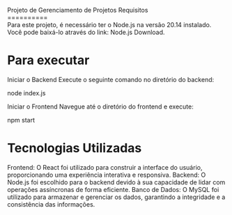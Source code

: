 Projeto de Gerenciamento de Projetos
Requisitos <br>
========== <br>
Para este projeto, é necessário ter o Node.js na versão 20.14 instalado. Você pode baixá-lo através do link: Node.js Download.

Para executar
=============

Iniciar o Backend
Execute o seguinte comando no diretório do backend:

node index.js

Iniciar o Frontend
Navegue até o diretório do frontend e execute:

npm start


Tecnologias Utilizadas
================

Frontend: O React foi utilizado para construir a interface do usuário, proporcionando uma experiência interativa e responsiva.
Backend: O Node.js foi escolhido para o backend devido à sua capacidade de lidar com operações assíncronas de forma eficiente.
Banco de Dados: O MySQL foi utilizado para armazenar e gerenciar os dados, garantindo a integridade e a consistência das informações.
